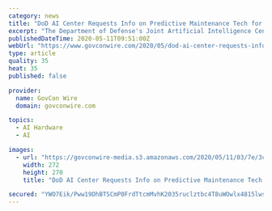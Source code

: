 ```yaml
---
category: news
title: "DoD AI Center Requests Info on Predictive Maintenance Tech for H-60 Helicopters"
excerpt: "The Department of Defense's Joint Artificial Intelligence Center is seeking industry input on AI systems that can support the development of predictive maintenance tools for H-60 Black Hawk medium-lift helicopters in line with the National Mission Initiative."
publishedDateTime: 2020-05-11T09:51:00Z
webUrl: "https://www.govconwire.com/2020/05/dod-ai-center-requests-info-on-predictive-maintenance-tech-for-h-60-helicopters/"
type: article
quality: 35
heat: 35
published: false

provider:
  name: GovCon Wire
  domain: govconwire.com

topics:
  - AI Hardware
  - AI

images:
  - url: "https://govconwire-media.s3.amazonaws.com/2020/05/11/03/7e/3c/3f/c0/9b/5e/04/a0If300000MFTH6EAP.png"
    width: 272
    height: 270
    title: "DoD AI Center Requests Info on Predictive Maintenance Tech for H-60 Helicopters"

secured: "YWO7Eik/Pww19DhBTSCmP0FrdTtcmMvhK2035ruclztbc4T8uWOwlx4815lwsQdyzn4a2KA66JYyqzbZ5qn5WxDwj+aqJ1oQj7BPD4JJ/gMnZ6NzZi1LlNz42ABv6ZU6ebtoGzcQgnpkPeaGmnUImKS6d6+ZSvHk1nprFc4q6VF4+n1OLyqH5C1KJgWXm2KqXHwJB/EOfaoqv5EQbdWOem4++JpBBxokFltreXWX+PxzDxeFHGhdfx5VUuekCsrcuEvymApdtpVt9UOiP80hRSqKEQlceNZpZfNsB4epdlT/rcu+0Ylkgf2AVIZZlWb+;/g61npx5HwN/brCEkbi9MA=="
---
```


